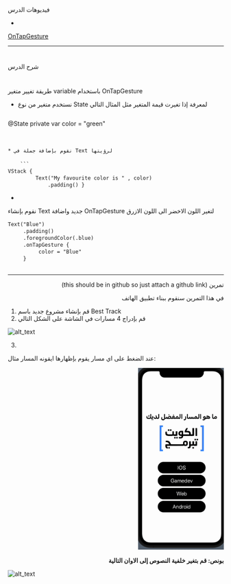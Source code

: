 

# <p dir="rtl">
فيديوهات الدرس</p>




* 
[OnTapGesture](https://www.youtube.com/watch?v=qgtG5zbufy4) 

---


# <p dir="rtl">
شرح الدرس </p>



# <p dir="rtl">
طريقة تغيير متغير variable باستخدام OnTapGesture</p>




* نستخدم متغير من نوع  State  لمعرفة إذا تغيرت قيمة المتغير مثل المثال التالي

    ```
@State private var color = "green"
```


* نقوم بإضافة جملة في Text لرؤيتها

    ```
VStack {
         Text("My favourite color is " , color)
             .padding() }
```





* 
نقوم بإنشاء Text جديد واضافة OnTapGesture لتغير اللون الاخضر الى اللون الازرق 

```
Text("Blue")
     .padding()
     .foregroundColor(.blue)
     .onTapGesture {
          color = "Blue"
     }
 
```



---

<p dir="rtl">
تمرين (this should be in github so just attach a github link)</p>


<p dir="rtl">
في هذا التمرين سنقوم ببناء تطبيق الهاتف </p>




1.  قم بإنشاء مشروع جديد باسم Best Track
2. قم بإدراج 4 مسارات في الشاشة  على الشكل التالي




<img src="images/image1.png" width="" alt="alt_text" title="image_tooltip">
</p>




3. 
عند الضغط على اي مسار يقوم بإظهارها ايقونه المسار  مثال: 
<p dir="rtl">




<img src="/CW-Example.gif" width="200" alt="alt_text" title="image_tooltip">
</p>


<p dir="rtl">
<strong>بونص: قم بتغير خلفية النصوص إلى الاوان التالية</strong></p>




<img src="images/image3.png" width="" alt="alt_text" title="image_tooltip">
</p>

